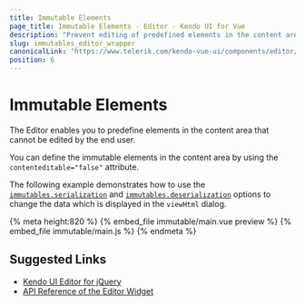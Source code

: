 ```yaml
---
title: Immutable Elements
page_title: Immutable Elements - Editor - Kendo UI for Vue
description: "Prevent editing of predefined elements in the content area of the Kendo UI Editor wrapper for Vue"
slug: immutables_editor_wrapper
canonicalLink: "https://www.telerik.com/kendo-vue-ui/components/editor/"
position: 6
---
```


<div><WrapperBanner link="/kendo-vue-ui/components/editor/"></WrapperBanner></div>    

# Immutable Elements

The Editor enables you to predefine elements in the content area that cannot be edited by the end user.

You can define the immutable elements in the content area by using the `contenteditable="false"` attribute.

The following example demonstrates how to use the [`immutables.serialization`](https://docs.telerik.com/kendo-ui/api/javascript/ui/editor/configuration/immutables#immutables.serialization) and [`immutables.deserialization`](https://docs.telerik.com/kendo-ui/api/javascript/ui/editor/configuration/immutables#immutables.deserialization) options to change the data which is displayed in the `viewHtml` dialog.

{% meta height:820 %}
{% embed_file immutable/main.vue preview %}
{% embed_file immutable/main.js %}
{% endmeta %}

## Suggested Links

* [Kendo UI Editor for jQuery](https://docs.telerik.com/kendo-ui/controls/editors/editor/overview)
* [API Reference of the Editor Widget](https://docs.telerik.com/kendo-ui/api/javascript/ui/editor)
